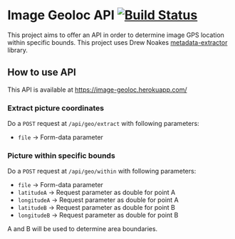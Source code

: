 # Image Geoloc API [![Build Status](https://travis-ci.org/sahbi-ktifa/image-geoloc.svg?branch=master)](https://travis-ci.org/sahbi-ktifa/image-geoloc)

This project aims to offer an API in order to determine image GPS location within specific bounds.
This project uses Drew Noakes [metadata-extractor](https://github.com/drewnoakes/metadata-extractor) library.

## How to use API
This API is available at https://image-geoloc.herokuapp.com/

### Extract picture coordinates
Do a `POST` request at `/api/geo/extract` with following parameters:
- `file` -> Form-data parameter

### Picture within specific bounds
Do a `POST` request at `/api/geo/within` with following parameters:
- `file` -> Form-data parameter
- `latitudeA` -> Request parameter as double for point A
- `longitudeA` -> Request parameter as double for point A
- `latitudeB` -> Request parameter as double for point B
- `longitudeB` -> Request parameter as double for point B

A and B will be used to determine area boundaries.
